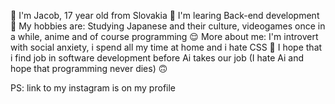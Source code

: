 👋 I'm Jacob, 17 year old from Slovakia
👀 I'm learing Back-end development 
🤔 My hobbies are: Studying Japanese and their culture,
videogames once in a while, anime and of course programming
😌 More about me: I'm introvert with social anxiety, i spend all my time at home and i hate CSS
🙂 I hope that i find job in software development before Ai takes our job
(I hate Ai and hope that programming never dies) 🙃

PS: link to my instagram is on my profile

